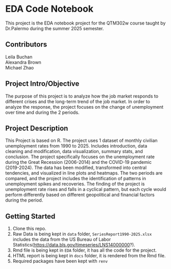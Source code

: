 # EDA Code Notebook
This project is the EDA notebook project for the QTM302w course taught by Dr.Palermo during the summer 2025 semester.

## Contributors
Leila Buchan  
Alexandra Brown   
Michael Zhao  

## Project Intro/Objective
The purpose of this project is to analyze how the job market responds to different crises and the long-term trend of the job market. In order to analyze the response, the project focuses on the change of unemployment over time and during the 2 periods.

## Project Description
This Project is based on R. The project uses 1 dataset of monthly civilian unemployment rates from 1990 to 2025. Includes introduction, data cleaning and modification, data visualization, summary stats, and conclusion. The project specifically focuses on the unemployment rate during the Great Recession (2006-2014) and the COVID-19 pandemic (2019-2024). The data has been modified, transformed into central tendencies, and visualized in line plots and heatmaps. The two periods are compared, and the project includes the identification of patterns in unemployment spikes and recoveries. The finding of the project is unemployment rate rises and falls in a cyclical pattern, but each cycle would perform differently based on different geopolitical and financial factors during the period.


## Getting Started

1. Clone this repo.  
2. Raw Data is being kept in `data` folder, `SeriesReport1990-2025.xlsx` includes the data from the US Bureau of Labor Statistics(https://data.bls.gov/timeseries/LNS14000000?).  
3. Rmd file is being kept in `EDA` folder, it has all the code for the project.
4. HTML report is being kept in `docs` folder, it is rendered from the Rmd file.
5. Required packages have been kept with `renv`









